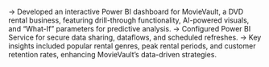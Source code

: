 -> Developed an interactive Power BI dashboard for MovieVault, a DVD rental business, featuring drill-through functionality, AI-powered visuals, and “What-If” parameters for predictive analysis. 
-> Configured Power BI Service for secure data sharing, dataflows, and scheduled refreshes. 
-> Key insights included popular rental genres, peak rental periods, and customer retention rates, enhancing MovieVault’s data-driven strategies.
